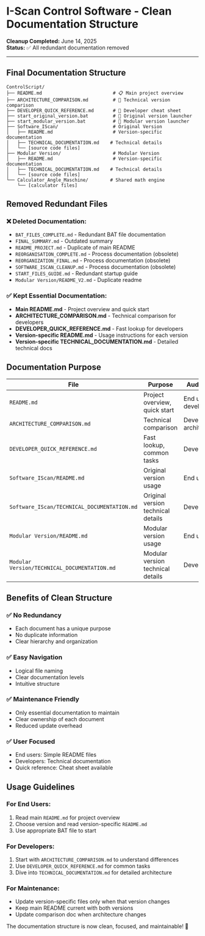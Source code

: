 # I-Scan Control Software - Clean Documentation Structure

**Cleanup Completed:** June 14, 2025  
**Status:** ✅ All redundant documentation removed

---

## Final Documentation Structure

```
ControlScript/
├── README.md                          # 📋 Main project overview
├── ARCHITECTURE_COMPARISON.md         # 🔄 Technical version comparison  
├── DEVELOPER_QUICK_REFERENCE.md       # 🚀 Developer cheat sheet
├── start_original_version.bat         # 🎯 Original version launcher
├── start_modular_version.bat          # 🎯 Modular version launcher
├── Software_IScan/                    # Original Version
│   ├── README.md                      # Version-specific documentation
│   ├── TECHNICAL_DOCUMENTATION.md    # Technical details
│   └── [source code files]
├── Modular Version/                   # Modular Version
│   ├── README.md                      # Version-specific documentation
│   ├── TECHNICAL_DOCUMENTATION.md    # Technical details
│   └── [source code files]
└── Calculator_Angle_Maschine/        # Shared math engine
    └── [calculator files]
```

## Removed Redundant Files

### ❌ Deleted Documentation:
- `BAT_FILES_COMPLETE.md` - Redundant BAT file documentation
- `FINAL_SUMMARY.md` - Outdated summary
- `README_PROJECT.md` - Duplicate of main README
- `REORGANISATION_COMPLETE.md` - Process documentation (obsolete)
- `REORGANIZATION_FINAL.md` - Process documentation (obsolete)
- `SOFTWARE_ISCAN_CLEANUP.md` - Process documentation (obsolete)
- `START_FILES_GUIDE.md` - Redundant startup guide
- `Modular Version/README_V2.md` - Duplicate readme

### ✅ Kept Essential Documentation:
- **Main README.md** - Project overview and quick start
- **ARCHITECTURE_COMPARISON.md** - Technical comparison for developers
- **DEVELOPER_QUICK_REFERENCE.md** - Fast lookup for developers
- **Version-specific README.md** - Usage instructions for each version
- **Version-specific TECHNICAL_DOCUMENTATION.md** - Detailed technical docs

## Documentation Purpose

| File | Purpose | Audience |
|------|---------|----------|
| `README.md` | Project overview, quick start | End users, developers |
| `ARCHITECTURE_COMPARISON.md` | Technical comparison | Developers, architects |
| `DEVELOPER_QUICK_REFERENCE.md` | Fast lookup, common tasks | Developers |
| `Software_IScan/README.md` | Original version usage | End users |
| `Software_IScan/TECHNICAL_DOCUMENTATION.md` | Original version technical details | Developers |
| `Modular Version/README.md` | Modular version usage | End users |
| `Modular Version/TECHNICAL_DOCUMENTATION.md` | Modular version technical details | Developers |

## Benefits of Clean Structure

### ✅ No Redundancy
- Each document has a unique purpose
- No duplicate information
- Clear hierarchy and organization

### ✅ Easy Navigation
- Logical file naming
- Clear documentation levels
- Intuitive structure

### ✅ Maintenance Friendly
- Only essential documentation to maintain
- Clear ownership of each document
- Reduced update overhead

### ✅ User Focused
- End users: Simple README files
- Developers: Technical documentation
- Quick reference: Cheat sheet available

## Usage Guidelines

### For End Users:
1. Read main `README.md` for project overview
2. Choose version and read version-specific `README.md`
3. Use appropriate BAT file to start

### For Developers:
1. Start with `ARCHITECTURE_COMPARISON.md` to understand differences
2. Use `DEVELOPER_QUICK_REFERENCE.md` for common tasks
3. Dive into `TECHNICAL_DOCUMENTATION.md` for detailed architecture

### For Maintenance:
- Update version-specific files only when that version changes
- Keep main README current with both versions
- Update comparison doc when architecture changes

The documentation structure is now clean, focused, and maintainable! 🎉
